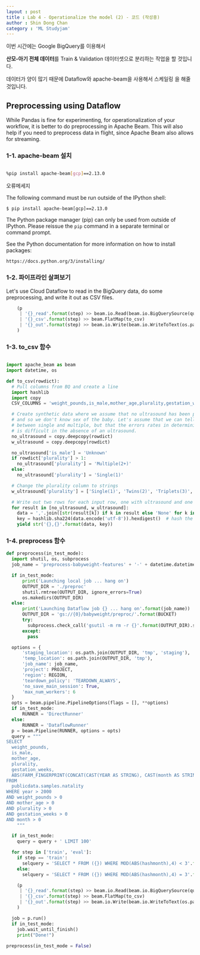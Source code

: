 ```yaml
---
layout : post
title : Lab 4 - Operationalize the model (2) - 코드 (작성중)
author : Shin Dong Chan
category : 'ML Studyjam'
---
```



이번 시간에는 Google BigQuery를 이용해서

**산모-아기 전체 데이터**를 Train & Validation 데이터셋으로 분리하는 작업을 할 것입니다.

데이터가 양이 많기 때문에 Dataflow와 apache-beam을 사용해서 스케일링 을 해줄 것입니다.

## Preprocessing using Dataflow

While Pandas is fine for experimenting, for operationalization of your workflow, it is better to do preprocessing in Apache Beam. This will also help if you need to preprocess data in flight, since Apache Beam also allows for streaming.

### 1-1. apache-beam 설치

```bash

%pip install apache-beam[gcp]==2.13.0

```

오류메세지

The following command must be run outside of the IPython shell:

    $ pip install apache-beam[gcp]==2.13.0

The Python package manager (pip) can only be used from outside of IPython.
Please reissue the `pip` command in a separate terminal or command prompt.

See the Python documentation for more information on how to install packages:

    https://docs.python.org/3/installing/



### 1-2. 파이프라인 살펴보기

Let's use Cloud Dataflow to read in the BigQuery data, do some preprocessing, and write it out as CSV files.

```python
    (p 
     | '{}_read'.format(step) >> beam.io.Read(beam.io.BigQuerySource(query = selquery, use_standard_sql = True))
     | '{}_csv'.format(step) >> beam.FlatMap(to_csv)
     | '{}_out'.format(step) >> beam.io.Write(beam.io.WriteToText(os.path.join(OUTPUT_DIR, '{}.csv'.format(step))))
    )
```



### 1-3. to_csv 함수

```python

import apache_beam as beam
import datetime, os

def to_csv(rowdict):
  # Pull columns from BQ and create a line
  import hashlib
  import copy
  CSV_COLUMNS = 'weight_pounds,is_male,mother_age,plurality,gestation_weeks'.split(',')

  # Create synthetic data where we assume that no ultrasound has been performed
  # and so we don't know sex of the baby. Let's assume that we can tell the difference
  # between single and multiple, but that the errors rates in determining exact number
  # is difficult in the absence of an ultrasound.
  no_ultrasound = copy.deepcopy(rowdict)
  w_ultrasound = copy.deepcopy(rowdict)

  no_ultrasound['is_male'] = 'Unknown'
  if rowdict['plurality'] > 1:
    no_ultrasound['plurality'] = 'Multiple(2+)'
  else:
    no_ultrasound['plurality'] = 'Single(1)'

  # Change the plurality column to strings
  w_ultrasound['plurality'] = ['Single(1)', 'Twins(2)', 'Triplets(3)', 'Quadruplets(4)', 'Quintuplets(5)'][rowdict['plurality'] - 1]

  # Write out two rows for each input row, one with ultrasound and one without
  for result in [no_ultrasound, w_ultrasound]:
    data = ','.join([str(result[k]) if k in result else 'None' for k in CSV_COLUMNS])
    key = hashlib.sha224(data.encode('utf-8')).hexdigest()  # hash the columns to form a key
    yield str('{},{}'.format(data, key))

```



### 1-4. preprocess 함수

```python
def preprocess(in_test_mode):
  import shutil, os, subprocess
  job_name = 'preprocess-babyweight-features' + '-' + datetime.datetime.now().strftime('%y%m%d-%H%M%S')

  if in_test_mode:
      print('Launching local job ... hang on')
      OUTPUT_DIR = './preproc'
      shutil.rmtree(OUTPUT_DIR, ignore_errors=True)
      os.makedirs(OUTPUT_DIR)
  else:
      print('Launching Dataflow job {} ... hang on'.format(job_name))
      OUTPUT_DIR = 'gs://{0}/babyweight/preproc/'.format(BUCKET)
      try:
        subprocess.check_call('gsutil -m rm -r {}'.format(OUTPUT_DIR).split())
      except:
        pass

  options = {
      'staging_location': os.path.join(OUTPUT_DIR, 'tmp', 'staging'),
      'temp_location': os.path.join(OUTPUT_DIR, 'tmp'),
      'job_name': job_name,
      'project': PROJECT,
      'region': REGION,
      'teardown_policy': 'TEARDOWN_ALWAYS',
      'no_save_main_session': True,
      'max_num_workers': 6
  }
  opts = beam.pipeline.PipelineOptions(flags = [], **options)
  if in_test_mode:
      RUNNER = 'DirectRunner'
  else:
      RUNNER = 'DataflowRunner'
  p = beam.Pipeline(RUNNER, options = opts)
  query = """
SELECT
  weight_pounds,
  is_male,
  mother_age,
  plurality,
  gestation_weeks,
  ABS(FARM_FINGERPRINT(CONCAT(CAST(YEAR AS STRING), CAST(month AS STRING)))) AS hashmonth
FROM
  publicdata.samples.natality
WHERE year > 2000
AND weight_pounds > 0
AND mother_age > 0
AND plurality > 0
AND gestation_weeks > 0
AND month > 0
    """

  if in_test_mode:
    query = query + ' LIMIT 100' 

  for step in ['train', 'eval']:
    if step == 'train':
      selquery = 'SELECT * FROM ({}) WHERE MOD(ABS(hashmonth),4) < 3'.format(query)
    else:
      selquery = 'SELECT * FROM ({}) WHERE MOD(ABS(hashmonth),4) = 3'.format(query)

    (p 
     | '{}_read'.format(step) >> beam.io.Read(beam.io.BigQuerySource(query = selquery, use_standard_sql = True))
     | '{}_csv'.format(step) >> beam.FlatMap(to_csv)
     | '{}_out'.format(step) >> beam.io.Write(beam.io.WriteToText(os.path.join(OUTPUT_DIR, '{}.csv'.format(step))))
    )

  job = p.run()
  if in_test_mode:
    job.wait_until_finish()
    print("Done!")
    
preprocess(in_test_mode = False)
```

